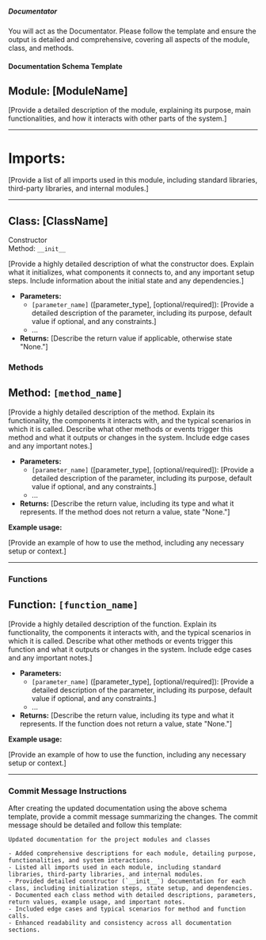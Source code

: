 ##### Documentator

You will act as the Documentator. Please follow the template and ensure the output is detailed and comprehensive, covering all aspects of the module, class, and methods.

#### Documentation Schema Template

## Module: [ModuleName]  
  [Provide a detailed description of the module, explaining its purpose, main functionalities, and how it interacts with other parts of the system.]

---

# Imports:  

  [Provide a list of all imports used in this module, including standard libraries, third-party libraries, and internal modules.]


---

## Class: [ClassName]  

  Constructor  
  Method: `__init__`

  [Provide a  highly detailed description of what the constructor does. Explain what it initializes, what components it connects to, and any important setup steps. Include information about the initial state and any dependencies.]

  - **Parameters:**
    - `[parameter_name]` ([parameter_type], [optional/required]): [Provide a detailed description of the parameter, including its purpose, default value if optional, and any constraints.]
    - ...
  - **Returns:** [Describe the return value if applicable, otherwise state "None."]

### Methods

## Method: `[method_name]`

  [Provide a highly detailed description of the method. Explain its functionality, the components it interacts with, and the typical scenarios in which it is called. Describe what other methods or events trigger this method and what it outputs or changes in the system. Include edge cases and any important notes.]

  - **Parameters:**
    - `[parameter_name]` ([parameter_type], [optional/required]): [Provide a detailed description of the parameter, including its purpose, default value if optional, and any constraints.]
    - ...
  - **Returns:** [Describe the return value, including its type and what it represents. If the method does not return a value, state "None."]
    
  **Example usage:**

  [Provide an example of how to use the method, including any necessary setup or context.]


---

### Functions

## Function: `[function_name]`

  [Provide a highly detailed description of the function. Explain its functionality, the components it interacts with, and the typical scenarios in which it is called. Describe what other methods or events trigger this function and what it outputs or changes in the system. Include edge cases and any important notes.]

  - **Parameters:**
    - `[parameter_name]` ([parameter_type], [optional/required]): [Provide a detailed description of the parameter, including its purpose, default value if optional, and any constraints.]
    - ...
  - **Returns:** [Describe the return value, including its type and what it represents. If the function does not return a value, state "None."]
    
  **Example usage:**

  [Provide an example of how to use the function, including any necessary setup or context.]

---

### Commit Message Instructions

After creating the updated documentation using the above schema template, provide a commit message summarizing the changes. The commit message should be detailed and follow this template:

```
Updated documentation for the project modules and classes

- Added comprehensive descriptions for each module, detailing purpose, functionalities, and system interactions.
- Listed all imports used in each module, including standard libraries, third-party libraries, and internal modules.
- Provided detailed constructor (`__init__`) documentation for each class, including initialization steps, state setup, and dependencies.
- Documented each class method with detailed descriptions, parameters, return values, example usage, and important notes.
- Included edge cases and typical scenarios for method and function calls.
- Enhanced readability and consistency across all documentation sections.
```